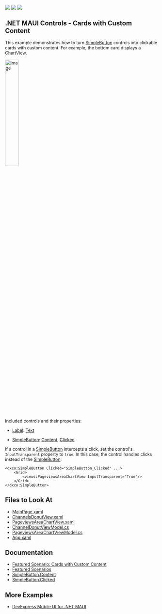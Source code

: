 <!-- default badges list -->
![](https://img.shields.io/endpoint?url=https://codecentral.devexpress.com/api/v1/VersionRange/626853535/23.2.2%2B)
[![](https://img.shields.io/badge/Open_in_DevExpress_Support_Center-FF7200?style=flat-square&logo=DevExpress&logoColor=white)](https://supportcenter.devexpress.com/ticket/details/T1159609)
[![](https://img.shields.io/badge/📖_How_to_use_DevExpress_Examples-e9f6fc?style=flat-square)](https://docs.devexpress.com/GeneralInformation/403183)
<!-- default badges end -->
## .NET MAUI Controls - Cards with Custom Content

This example demonstrates how to turn [SimpleButton](https://docs.devexpress.com/MAUI/DevExpress.Maui.Controls.SimpleButton) controls into clickable cards with custom content. For example, the bottom card displays a [ChartView](https://docs.devexpress.com/MAUI/DevExpress.Maui.Charts.ChartView). 

<img width="30%" alt="image" src="https://user-images.githubusercontent.com/12169834/231418620-2f87ae15-69d3-4570-85ce-66807ee4b627.png">

Included controls and their properties:

* [Label](https://learn.microsoft.com/en-us/dotnet/maui/user-interface/controls/label?view=net-maui-7.0): [Text](https://learn.microsoft.com/en-us/dotnet/api/microsoft.maui.controls.label.text?view=net-maui-7.0)

* [SimpleButton](https://docs.devexpress.com/MAUI/DevExpress.Maui.Controls.SimpleButton): [Content](https://docs.devexpress.com/MAUI/DevExpress.Maui.Controls.SimpleButton.Content), [Clicked](https://docs.devexpress.com/MAUI/DevExpress.Maui.Controls.SimpleButton.Clicked)

If a control in a [SimpleButton](https://docs.devexpress.com/MAUI/DevExpress.Maui.Controls.SimpleButton) intercepts a click, set the control's `InputTransparent` property to `true`. In this case, the control handles clicks instead of the [SimpleButton](https://docs.devexpress.com/MAUI/DevExpress.Maui.Controls.SimpleButton):
 
```xaml
<dxco:SimpleButton Clicked="SimpleButton_Clicked" ...>
    <Grid>
        <views:PageviewsAreaChartView InputTransparent="True"/>
    </Grid>
</dxco:SimpleButton>
```

## Files to Look At

<!-- default file list -->
* [MainPage.xaml](CS/MainPage.xaml)
* [ChannelsDonutView.xaml](CS/Views/ChannelsDonutView.xaml)
* [PageviewsAreaChartView.xaml](CS/Views/PageviewsAreaChartView.xaml)
* [ChannelDonutViewModel.cs](CS/ViewModels/ChannelDonutViewModel.cs)
* [PageviewsAreaChartViewModel.cs](CS/ViewModels/PageviewsAreaChartViewModel.cs)
* [App.xaml](CS/App.xaml)
<!-- default file list end -->

## Documentation

* [Featured Scenario: Cards with Custom Content](https://docs.devexpress.com/MAUI/404341)
* [Featured Scenarios](https://docs.devexpress.com/MAUI/404291)
* [SimpleButton.Content](https://docs.devexpress.com/MAUI/DevExpress.Maui.Controls.SimpleButton.Content)
* [SimpleButton.Clicked](https://docs.devexpress.com/MAUI/DevExpress.Maui.Controls.SimpleButton.Clicked)

## More Examples

* [DevExpress Mobile UI for .NET MAUI](https://github.com/DevExpress-Examples/maui-demo-app/)
